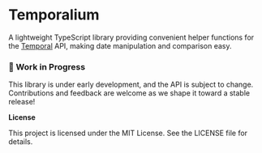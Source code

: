 # Temporalium

A lightweight TypeScript library providing convenient helper functions for the [Temporal](https://tc39.es/proposal-temporal/) API, making date manipulation and comparison easy.

### 🚧 Work in Progress
This library is under early development, and the API is subject to change. Contributions and feedback are welcome as we shape it toward a stable release!

**License**

This project is licensed under the MIT License. See the LICENSE file for details.
